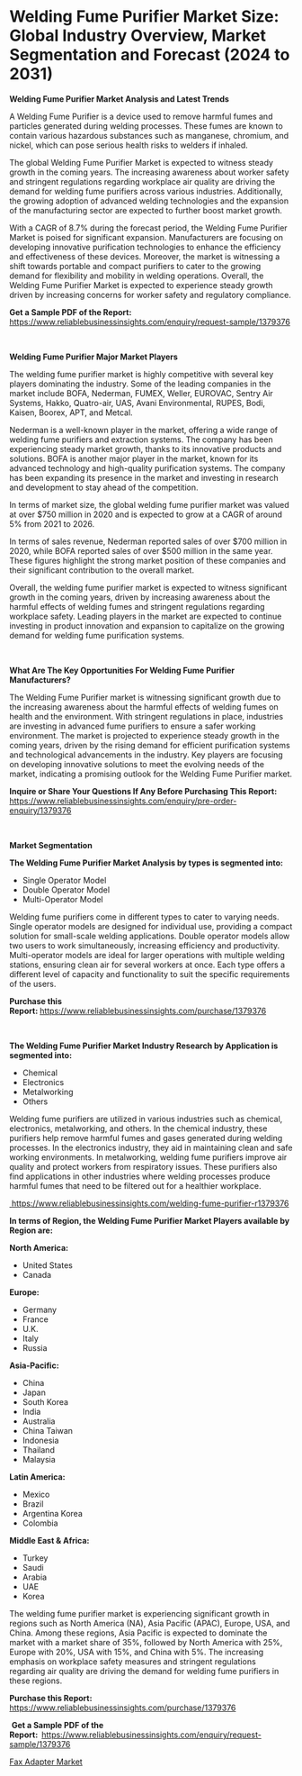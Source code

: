 <p><h1>Welding Fume Purifier Market Size: Global Industry Overview, Market Segmentation and Forecast (2024 to 2031)</h1></p><p><strong>Welding Fume Purifier Market Analysis and Latest Trends</strong></p>
<p><p>A Welding Fume Purifier is a device used to remove harmful fumes and particles generated during welding processes. These fumes are known to contain various hazardous substances such as manganese, chromium, and nickel, which can pose serious health risks to welders if inhaled.</p><p>The global Welding Fume Purifier Market is expected to witness steady growth in the coming years. The increasing awareness about worker safety and stringent regulations regarding workplace air quality are driving the demand for welding fume purifiers across various industries. Additionally, the growing adoption of advanced welding technologies and the expansion of the manufacturing sector are expected to further boost market growth.</p><p>With a CAGR of 8.7% during the forecast period, the Welding Fume Purifier Market is poised for significant expansion. Manufacturers are focusing on developing innovative purification technologies to enhance the efficiency and effectiveness of these devices. Moreover, the market is witnessing a shift towards portable and compact purifiers to cater to the growing demand for flexibility and mobility in welding operations. Overall, the Welding Fume Purifier Market is expected to experience steady growth driven by increasing concerns for worker safety and regulatory compliance.</p></p>
<p><strong>Get a Sample PDF of the Report:&nbsp;</strong> <a href="https://www.reliablebusinessinsights.com/enquiry/request-sample/1379376">https://www.reliablebusinessinsights.com/enquiry/request-sample/1379376</a></p>
<p>&nbsp;</p>
<p><strong>Welding Fume Purifier Major Market Players</strong></p>
<p><p>The welding fume purifier market is highly competitive with several key players dominating the industry. Some of the leading companies in the market include BOFA, Nederman, FUMEX, Weller, EUROVAC, Sentry Air Systems, Hakko, Quatro-air, UAS, Avani Environmental, RUPES, Bodi, Kaisen, Boorex, APT, and Metcal. </p><p>Nederman is a well-known player in the market, offering a wide range of welding fume purifiers and extraction systems. The company has been experiencing steady market growth, thanks to its innovative products and solutions. BOFA is another major player in the market, known for its advanced technology and high-quality purification systems. The company has been expanding its presence in the market and investing in research and development to stay ahead of the competition.</p><p>In terms of market size, the global welding fume purifier market was valued at over $750 million in 2020 and is expected to grow at a CAGR of around 5% from 2021 to 2026. </p><p>In terms of sales revenue, Nederman reported sales of over $700 million in 2020, while BOFA reported sales of over $500 million in the same year. These figures highlight the strong market position of these companies and their significant contribution to the overall market.</p><p>Overall, the welding fume purifier market is expected to witness significant growth in the coming years, driven by increasing awareness about the harmful effects of welding fumes and stringent regulations regarding workplace safety. Leading players in the market are expected to continue investing in product innovation and expansion to capitalize on the growing demand for welding fume purification systems.</p></p>
<p>&nbsp;</p>
<p><strong>What Are The Key Opportunities For Welding Fume Purifier Manufacturers?</strong></p>
<p><p>The Welding Fume Purifier market is witnessing significant growth due to the increasing awareness about the harmful effects of welding fumes on health and the environment. With stringent regulations in place, industries are investing in advanced fume purifiers to ensure a safer working environment. The market is projected to experience steady growth in the coming years, driven by the rising demand for efficient purification systems and technological advancements in the industry. Key players are focusing on developing innovative solutions to meet the evolving needs of the market, indicating a promising outlook for the Welding Fume Purifier market.</p></p>
<p><strong>Inquire or Share Your Questions If Any Before Purchasing This Report:</strong> <a href="https://www.reliablebusinessinsights.com/enquiry/pre-order-enquiry/1379376">https://www.reliablebusinessinsights.com/enquiry/pre-order-enquiry/1379376</a></p>
<p>&nbsp;</p>
<p><strong>Market Segmentation</strong></p>
<p><strong>The Welding Fume Purifier Market Analysis by types is segmented into:</strong></p>
<p><ul><li>Single Operator Model</li><li>Double Operator Model</li><li>Multi-Operator Model</li></ul></p>
<p><p>Welding fume purifiers come in different types to cater to varying needs. Single operator models are designed for individual use, providing a compact solution for small-scale welding applications. Double operator models allow two users to work simultaneously, increasing efficiency and productivity. Multi-operator models are ideal for larger operations with multiple welding stations, ensuring clean air for several workers at once. Each type offers a different level of capacity and functionality to suit the specific requirements of the users.</p></p>
<p><strong>Purchase this Report:&nbsp;</strong><a href="https://www.reliablebusinessinsights.com/purchase/1379376">https://www.reliablebusinessinsights.com/purchase/1379376</a></p>
<p>&nbsp;</p>
<p><strong>The Welding Fume Purifier Market Industry Research by Application is segmented into:</strong></p>
<p><ul><li>Chemical</li><li>Electronics</li><li>Metalworking</li><li>Others</li></ul></p>
<p><p>Welding fume purifiers are utilized in various industries such as chemical, electronics, metalworking, and others. In the chemical industry, these purifiers help remove harmful fumes and gases generated during welding processes. In the electronics industry, they aid in maintaining clean and safe working environments. In metalworking, welding fume purifiers improve air quality and protect workers from respiratory issues. These purifiers also find applications in other industries where welding processes produce harmful fumes that need to be filtered out for a healthier workplace.</p></p>
<p><a href="https://www.reliablebusinessinsights.com/welding-fume-purifier-r1379376">&nbsp;https://www.reliablebusinessinsights.com/welding-fume-purifier-r1379376</a></p>
<p><strong>In terms of Region, the Welding Fume Purifier Market Players available by Region are:</strong></p>
<p>
    <p> <strong> North America: </strong>
        <ul>
            <li>United States</li>
            <li>Canada</li>
        </ul>
        </p> 
    <p> <strong> Europe: </strong>
        <ul>
            <li>Germany</li>
            <li>France</li>
            <li>U.K.</li>
            <li>Italy</li>
            <li>Russia</li>
        </ul>
        </p> 
    <p> <strong> Asia-Pacific: </strong>
        <ul>
            <li>China</li>
            <li>Japan</li>
            <li>South Korea</li>
            <li>India</li>
            <li>Australia</li>
            <li>China Taiwan</li>
            <li>Indonesia</li>
            <li>Thailand</li>
            <li>Malaysia</li>
        </ul>
        </p> 
    <p> <strong> Latin America: </strong>
        <ul>
            <li>Mexico</li>
            <li>Brazil</li>
            <li>Argentina Korea</li>
            <li>Colombia</li>
        </ul>
        </p> 
    <p> <strong> Middle East & Africa: </strong>
        <ul>
            <li>Turkey</li>
            <li>Saudi</li>
            <li>Arabia</li>
            <li>UAE</li>
            <li>Korea</li>
        </ul>
    </p>
    </p>
<p><p>The welding fume purifier market is experiencing significant growth in regions such as North America (NA), Asia Pacific (APAC), Europe, USA, and China. Among these regions, Asia Pacific is expected to dominate the market with a market share of 35%, followed by North America with 25%, Europe with 20%, USA with 15%, and China with 5%. The increasing emphasis on workplace safety measures and stringent regulations regarding air quality are driving the demand for welding fume purifiers in these regions.</p></p>
<p><strong>Purchase this Report: </strong><a href="https://www.reliablebusinessinsights.com/purchase/1379376">https://www.reliablebusinessinsights.com/purchase/1379376</a></p>
<p>&nbsp;<strong>Get a Sample PDF of the Report:&nbsp;&nbsp;</strong><a href="https://www.reliablebusinessinsights.com/enquiry/request-sample/1379376">https://www.reliablebusinessinsights.com/enquiry/request-sample/1379376</a></p>
<p><strong></strong></p>
<p><p><a href="https://github.com/ralphyjames/Market-Research-Report-List-1/blob/main/fax-adapter-market.md">Fax Adapter Market</a></p></p>